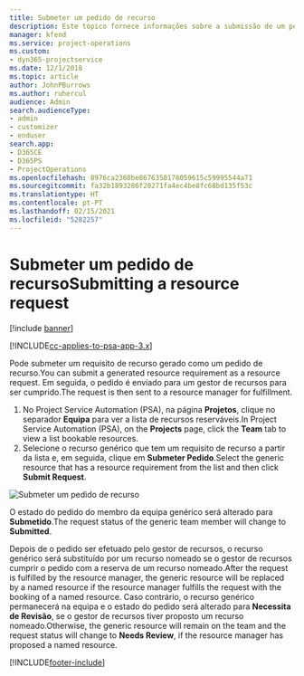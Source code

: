 ```yaml
---
title: Submeter um pedido de recurso
description: Este tópico fornece informações sobre a submissão de um pedido para um recurso de projeto.
manager: kfend
ms.service: project-operations
ms.custom:
- dyn365-projectservice
ms.date: 12/1/2018
ms.topic: article
author: JohnPBurrows
ms.author: ruhercul
audience: Admin
search.audienceType:
- admin
- customizer
- enduser
search.app:
- D365CE
- D365PS
- ProjectOperations
ms.openlocfilehash: 8976ca2360be8676350178059615c59995544a71
ms.sourcegitcommit: fa32b1893286f20271fa4ec4be8fc68bd135f53c
ms.translationtype: HT
ms.contentlocale: pt-PT
ms.lasthandoff: 02/15/2021
ms.locfileid: "5282257"
---
```

# <a name="submitting-a-resource-request"></a><span data-ttu-id="83bff-103">Submeter um pedido de recurso</span><span class="sxs-lookup"><span data-stu-id="83bff-103">Submitting a resource request</span></span>

[!include [banner](../includes/psa-now-project-operations.md)]

[!INCLUDE[cc-applies-to-psa-app-3.x](../includes/cc-applies-to-psa-app-3x.md)]

<span data-ttu-id="83bff-104">Pode submeter um requisito de recurso gerado como um pedido de recurso.</span><span class="sxs-lookup"><span data-stu-id="83bff-104">You can submit a generated resource requirement as a resource request.</span></span> <span data-ttu-id="83bff-105">Em seguida, o pedido é enviado para um gestor de recursos para ser cumprido.</span><span class="sxs-lookup"><span data-stu-id="83bff-105">The request is then sent to a resource manager for fulfillment.</span></span>

1. <span data-ttu-id="83bff-106">No Project Service Automation (PSA), na página **Projetos**, clique no separador **Equipa** para ver a lista de recursos reserváveis.</span><span class="sxs-lookup"><span data-stu-id="83bff-106">In Project Service Automation (PSA), on the **Projects** page, click the **Team** tab to view a list bookable resources.</span></span> 
2. <span data-ttu-id="83bff-107">Selecione o recurso genérico que tem um requisito de recurso a partir da lista e, em seguida, clique em **Submeter Pedido**.</span><span class="sxs-lookup"><span data-stu-id="83bff-107">Select the generic resource that has a resource requirement from the list and then click **Submit Request**.</span></span>

![Submeter um pedido de recurso](media/RM-how-to-18.png)

<span data-ttu-id="83bff-109">O estado do pedido do membro da equipa genérico será alterado para **Submetido**.</span><span class="sxs-lookup"><span data-stu-id="83bff-109">The request status of the generic team member will change to **Submitted**.</span></span>

<span data-ttu-id="83bff-110">Depois de o pedido ser efetuado pelo gestor de recursos, o recurso genérico será substituído por um recurso nomeado se o gestor de recursos cumprir o pedido com a reserva de um recurso nomeado.</span><span class="sxs-lookup"><span data-stu-id="83bff-110">After the request is fulfilled by the resource manager, the generic resource will be replaced by a named resource if the resource manager fulfills the request with the booking of a named resource.</span></span> <span data-ttu-id="83bff-111">Caso contrário, o recurso genérico permanecerá na equipa e o estado do pedido será alterado para **Necessita de Revisão**, se o gestor de recursos tiver proposto um recurso nomeado.</span><span class="sxs-lookup"><span data-stu-id="83bff-111">Otherwise, the generic resource will remain on the team and the request status will change to **Needs Review**, if the resource manager has proposed a named resource.</span></span>


[!INCLUDE[footer-include](../includes/footer-banner.md)]